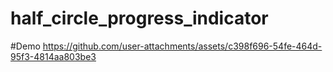 # half_circle_progress_indicator

#Demo
https://github.com/user-attachments/assets/c398f696-54fe-464d-95f3-4814aa803be3
